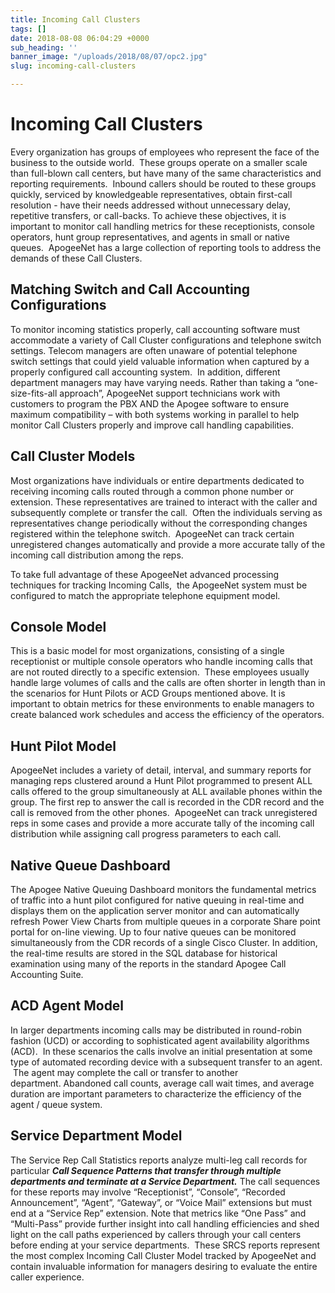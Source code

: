 ```yaml
---
title: Incoming Call Clusters
tags: []
date: 2018-08-08 06:04:29 +0000
sub_heading: ''
banner_image: "/uploads/2018/08/07/opc2.jpg"
slug: incoming-call-clusters

---
```

# Incoming Call Clusters

Every organization has groups of employees who represent the face of the business to the outside world.  These groups operate on a smaller scale than full-blown call centers, but have many of the same characteristics and reporting requirements.  Inbound callers should be routed to these groups quickly, serviced by knowledgeable representatives, obtain first-call resolution - have their needs addressed without unnecessary delay, repetitive transfers, or call-backs. To achieve these objectives, it is important to monitor call handling metrics for these receptionists, console operators, hunt group representatives, and agents in small or native queues.  ApogeeNet has a large collection of reporting tools to address the demands of these Call Clusters. 

## Matching Switch and Call Accounting Configurations

To monitor incoming statistics properly, call accounting software must accommodate a variety of Call Cluster configurations and telephone switch settings. Telecom managers are often unaware of potential telephone switch settings that could yield valuable information when captured by a properly configured call accounting system.  In addition, different department managers may have varying needs. Rather than taking a “one-size-fits-all approach”, ApogeeNet support technicians work with customers to program the PBX AND the Apogee software to ensure maximum compatibility – with both systems working in parallel to help monitor Call Clusters properly and improve call handling capabilities.

## Call Cluster Models

Most organizations have individuals or entire departments dedicated to receiving incoming calls routed through a common phone number or extension. These representatives are trained to interact with the caller and subsequently complete or transfer the call.  Often the individuals serving as representatives change periodically without the corresponding changes registered within the telephone switch.  ApogeeNet can track certain unregistered changes automatically and provide a more accurate tally of the incoming call distribution among the reps.

To take full advantage of these ApogeeNet advanced processing techniques for tracking Incoming Calls,  the ApogeeNet system must be configured to match the appropriate telephone equipment model.

## Console Model

This is a basic model for most organizations, consisting of a single receptionist or multiple console operators who handle incoming calls that are not routed directly to a specific extension.  These employees usually handle large volumes of calls and the calls are often shorter in length than in the scenarios for Hunt Pilots or ACD Groups mentioned above. It is important to obtain metrics for these environments to enable managers to create balanced work schedules and access the efficiency of the operators.

## Hunt Pilot Model

ApogeeNet includes a variety of detail, interval, and summary reports for managing reps clustered around a Hunt Pilot programmed to present ALL calls offered to the group simultaneously at ALL available phones within the group. The first rep to answer the call is recorded in the CDR record and the call is removed from the other phones.  ApogeeNet can track unregistered reps in some cases and provide a more accurate tally of the incoming call distribution while assigning call progress parameters to each call.

## Native Queue Dashboard

The Apogee Native Queuing Dashboard monitors the fundamental metrics of traffic into a hunt pilot configured for native queuing in real-time and displays them on the application server monitor and can automatically refresh Power View Charts from multiple queues in a corporate Share point portal for on-line viewing. Up to four native queues can be monitored simultaneously from the CDR records of a single Cisco Cluster. In addition, the real-time results are stored in the SQL database for historical examination using many of the reports in the standard Apogee Call Accounting Suite.

## ACD Agent Model

In larger departments incoming calls may be distributed in round-robin fashion (UCD) or according to sophisticated agent availability algorithms (ACD).  In these scenarios the calls involve an initial presentation at some type of automated recording device with a subsequent transfer to an agent.  The agent may complete the call or transfer to another department. Abandoned call counts, average call wait times, and average duration are important parameters to characterize the efficiency of the agent / queue system.

## Service Department Model

The Service Rep Call Statistics reports analyze multi-leg call records for particular **_Call Sequence Patterns that transfer through multiple departments and terminate at a Service Department._** The call sequences for these reports may involve “Receptionist”, “Console”, “Recorded Announcement”, “Agent”, “Gateway”, or “Voice Mail” extensions but must end at a “Service Rep” extension. Note that metrics like “One Pass” and “Multi-Pass” provide further insight into call handling efficiencies and shed light on the call paths experienced by callers through your call centers before ending at your service departments.  These SRCS reports represent the most complex Incoming Call Cluster Model tracked by ApogeeNet and contain invaluable information for managers desiring to evaluate the entire caller experience. 